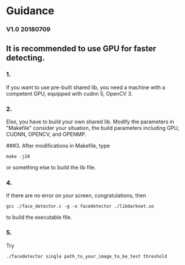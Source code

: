 #                            Guidance
###                            V1.0 20180709
## It is recommended to use GPU for faster detecting.
### 1.
If you want to use pre-built shared lib, you need a machine with a competent GPU, equipped with cudnn 5, OpenCV 3.

### 2.
Else, you have to build your own shared lib. Modify the parameters in "Makefile" consider your situation, the build parameters including GPU, CUDNN, OPENCV, and OPENMP.

###3.
After modifications in Makefile, type
```shell
make -j20
```
or something else to build the lib file.

### 4.
If there are no error on your screen, congratulations, then
```shell
gcc ./face_detector.c -g -o facedetector ./libdarknet.so
```
to build the executable file.

### 5.
Try
```shell
./facedetector single path_to_your_image_to_be_test threshold
```
